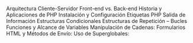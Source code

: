 Arquitectura Cliente-Servidor
Front-end vs. Back-end
Historia y Aplicaciones de PHP
Instalación y Configuración
Etiquetas PHP
Salida de Información
Estructuras Condicionales
Estructuras de Repetición – Bucles
Funciones y Alcance de Variables
Manipulación de Cadenas:
Formularios HTML y Métodos de Envío:
Uso de Superglobales: